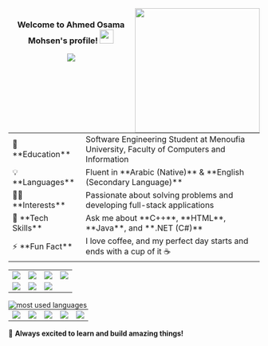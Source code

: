 <img align='right' src="https://media.giphy.com/media/LaVp0AyqR5bGsC5Cbm/giphy.gif" width="250">

<h3 align="center">
  Welcome to Ahmed Osama Mohsen's profile!
  <img src="https://media.giphy.com/media/hvRJCLFzcasrR4ia7z/giphy.gif" width="28">
</h3>

<!-- Typing SVG by DenverCoder1 - https://github.com/DenverCoder1/readme-typing-svg -->
<p align="center">
  <a href="https://github.com/DenverCoder1/readme-typing-svg"><img src="https://readme-typing-svg.herokuapp.com/?lines=Full%20Stack%20.NET%20Developer;Problem%20Solver;Software%20Engineering%20Student&font=Fira%20Code&center=true&width=500&height=45&color=f75c7e&vCenter=true&size=22"></a>
</p> 

<table>
  <tr>
    <td>🏢 **Education**</td>
    <td>Software Engineering Student at Menoufia University, Faculty of Computers and Information</td>
  </tr>
  <tr>
    <td>💡 **Languages**</td>
    <td>Fluent in **Arabic (Native)** & **English (Secondary Language)**</td>
  </tr>
  <tr>
    <td>👨‍💻 **Interests**</td>
    <td>Passionate about solving problems and developing full-stack applications</td>
  </tr>
  <tr>
    <td>💬 **Tech Skills**</td>
    <td>Ask me about **C++**, **HTML**, **Java**, and **.NET (C#)**</td>
  </tr>
  <tr>
    <td>⚡ **Fun Fact**</td>
    <td>I love coffee, and my perfect day starts and ends with a cup of it ☕</td>
  </tr>
</table>

<table>
  <tr>
    <td><img src="https://img.shields.io/badge/-C++-05122A?style=flat&logo=c%2B%2B"/></td>
    <td><img src="https://img.shields.io/badge/-HTML-05122A?style=flat&logo=HTML5"/></td>
    <td><img src="https://img.shields.io/badge/-Java-05122A?style=flat&logo=Java&logoColor=red"/></td>
    <td><img src="https://img.shields.io/badge/-.NET-05122A?style=flat&logo=dotnet"/></td>
  </tr>
  <tr>
    <td><img src="https://img.shields.io/badge/-Git-05122A?style=flat&logo=git"/></td>
    <td><img src="https://img.shields.io/badge/-GitHub-05122A?style=flat&logo=github"/></td>
    <td><img src="https://img.shields.io/badge/-Visual%20Studio%20Code-05122A?style=flat&logo=visual-studio-code&logoColor=007ACC"/></td>
  </tr>
</table>

<img align="left" src="https://github-readme-stats.vercel.app/api/top-langs?username=your-username&show_icons=true&locale=en&layout=compact&theme=radical" alt="most used languages" />

<table>
  <tr>
    <td><a href="https://www.linkedin.com/in/ahmed-mohsen-689791340" target="_blank"><img src="https://img.shields.io/badge/LinkedIn-0077B5?style=for-the-badge&logo=linkedin&logoColor=white"/></a></td>
    <td><a href="https://github.com/AhmedOsamaMohsen" target="_blank"><img src="https://img.shields.io/badge/GitHub-181717?style=for-the-badge&logo=github&logoColor=white"/></a></td>
    <td><a href="mailto:aahmedosamaaa64@gmail.com" target="_blank"><img src="https://img.shields.io/badge/Email-D14836?style=for-the-badge&logo=gmail&logoColor=white"/></a></td>
    <td><a href="https://www.facebook.com/profile.php?id=100017895488135&mibextid=ZbWKwL" target="_blank"><img src="https://img.shields.io/badge/Facebook-1877F2?style=for-the-badge&logo=facebook&logoColor=white"/></a></td>
    <td><a href="https://x.com/_Aahmed_Osama?t=LphRfy8OP6nFW2P-e4keBA&s=09" target="_blank"><img src="https://img.shields.io/badge/X-000000?style=for-the-badge&logo=x&logoColor=white"/></a></td>
  </tr>
</table>

🚀 **Always excited to learn and build amazing things!**


